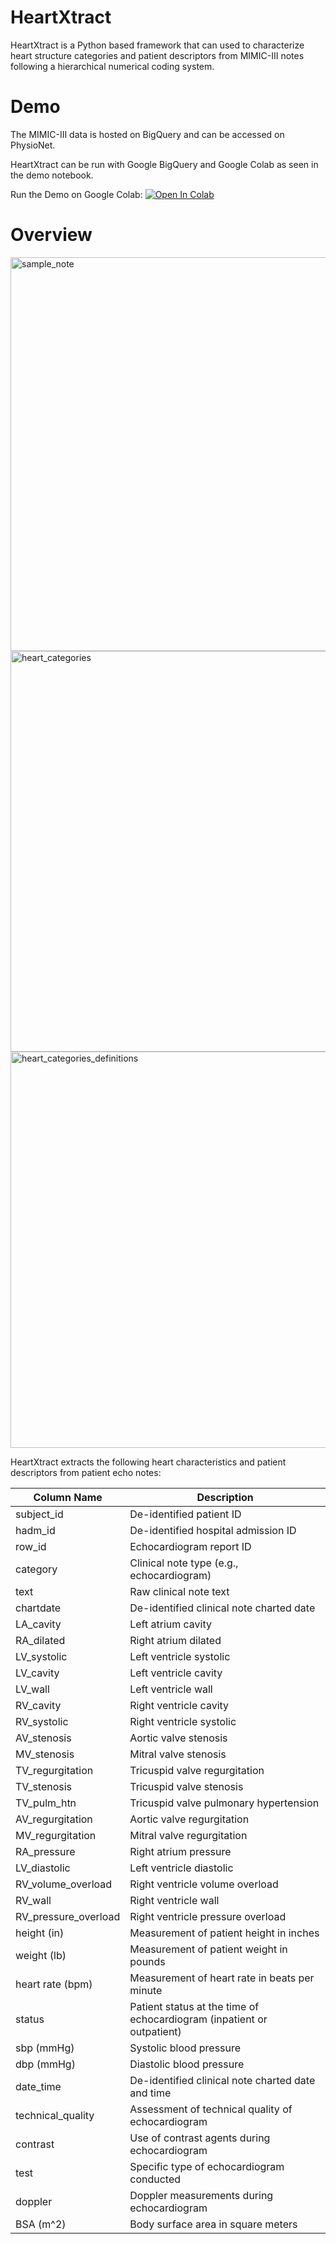 # HeartXtract

HeartXtract is a Python based framework that can used to characterize heart structure categories and patient descriptors from MIMIC-III notes following a hierarchical numerical coding system.

# Demo
The MIMIC-III data is hosted on BigQuery and can be accessed on PhysioNet.

HeartXtract can be run with Google BigQuery and Google Colab as seen in the demo notebook.

Run the Demo on Google Colab: [![Open In Colab](https://colab.research.google.com/assets/colab-badge.svg)](https://colab.research.google.com/drive/1FEmWGK37qSav4puFaiCZycHiLUcq-6_1)

# Overview

<img width="630" alt="sample_note" src="https://github.com/danamouk/HeartXtract/assets/49573192/c381f916-6c6a-4cb4-8ea8-4174a44a0111">

<img width="641" alt="heart_categories" src="https://github.com/danamouk/HeartXtract/assets/49573192/e33cbe8e-c2cb-4b8c-b7a3-7e19cd7ccd0e">

<img width="634" alt="heart_categories_definitions" src="https://github.com/danamouk/HeartXtract/assets/49573192/0b3c99f5-b523-42f2-b1da-bdcd04c2bff7">

HeartXtract extracts the following heart characteristics and patient descriptors from patient echo notes:

| Column Name            | Description                                                           |
|------------------------|-----------------------------------------------------------------------|
| subject_id             | De-identified patient ID                                              |
| hadm_id                | De-identified hospital admission ID                                  |
| row_id                 | Echocardiogram report ID                                             |
| category               | Clinical note type (e.g., echocardiogram)                            |
| text                   | Raw clinical note text                                               |
| chartdate              | De-identified clinical note charted date                             |
| LA_cavity              | Left atrium cavity                                                    |
| RA_dilated             | Right atrium dilated                                                 |
| LV_systolic            | Left ventricle systolic                                              |
| LV_cavity              | Left ventricle cavity                                                 |
| LV_wall                | Left ventricle wall                                                   |
| RV_cavity              | Right ventricle cavity                                                |
| RV_systolic            | Right ventricle systolic                                              |
| AV_stenosis            | Aortic valve stenosis                                                |
| MV_stenosis            | Mitral valve stenosis                                                |
| TV_regurgitation       | Tricuspid valve regurgitation                                        |
| TV_stenosis            | Tricuspid valve stenosis                                             |
| TV_pulm_htn            | Tricuspid valve pulmonary hypertension                              |
| AV_regurgitation       | Aortic valve regurgitation                                           |
| MV_regurgitation       | Mitral valve regurgitation                                           |
| RA_pressure            | Right atrium pressure                                                |
| LV_diastolic           | Left ventricle diastolic                                             |
| RV_volume_overload     | Right ventricle volume overload                                      |
| RV_wall                | Right ventricle wall                                                 |
| RV_pressure_overload   | Right ventricle pressure overload                                    |
| height (in)            | Measurement of patient height in inches                               |
| weight (lb)            | Measurement of patient weight in pounds                               |
| heart rate (bpm)       | Measurement of heart rate in beats per minute                         |
| status                 | Patient status at the time of echocardiogram (inpatient or outpatient)|
| sbp (mmHg)            | Systolic blood pressure                                              |
| dbp (mmHg)            | Diastolic blood pressure                                             |
| date_time              | De-identified clinical note charted date and time                     |
| technical_quality      | Assessment of technical quality of echocardiogram                     |
| contrast               | Use of contrast agents during echocardiogram                          |
| test                   | Specific type of echocardiogram conducted                             |
| doppler                | Doppler measurements during echocardiogram                           |
| BSA (m^2)           | Body surface area in square meters                                    |

